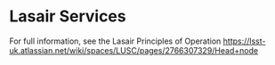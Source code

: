 # Lasair Services
For full information, see the Lasair Principles of Operation
https://lsst-uk.atlassian.net/wiki/spaces/LUSC/pages/2766307329/Head+node
